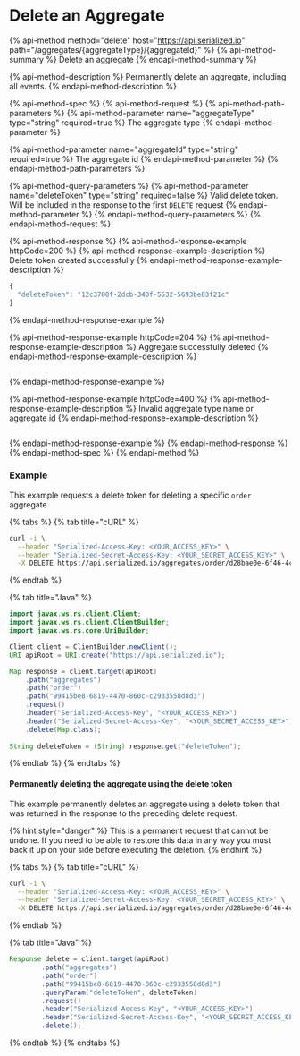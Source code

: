 # Delete an Aggregate

{% api-method method="delete" host="https://api.serialized.io" path="/aggregates/{aggregateType}/{aggregateId}" %}
{% api-method-summary %}
Delete an aggregate
{% endapi-method-summary %}

{% api-method-description %}
Permanently delete an aggregate, including all events.
{% endapi-method-description %}

{% api-method-spec %}
{% api-method-request %}
{% api-method-path-parameters %}
{% api-method-parameter name="aggregateType" type="string" required=true %}
The aggregate type
{% endapi-method-parameter %}

{% api-method-parameter name="aggregateId" type="string" required=true %}
The aggregate id
{% endapi-method-parameter %}
{% endapi-method-path-parameters %}

{% api-method-query-parameters %}
{% api-method-parameter name="deleteToken" type="string" required=false %}
Valid delete token. Will be included in the response to the first `DELETE` request
{% endapi-method-parameter %}
{% endapi-method-query-parameters %}
{% endapi-method-request %}

{% api-method-response %}
{% api-method-response-example httpCode=200 %}
{% api-method-response-example-description %}
Delete token created successfully
{% endapi-method-response-example-description %}

```javascript
{
  "deleteToken": "12c3780f-2dcb-340f-5532-5693be83f21c"
}
```
{% endapi-method-response-example %}

{% api-method-response-example httpCode=204 %}
{% api-method-response-example-description %}
Aggregate successfully deleted
{% endapi-method-response-example-description %}

```

```
{% endapi-method-response-example %}

{% api-method-response-example httpCode=400 %}
{% api-method-response-example-description %}
Invalid aggregate type name or aggregate id
{% endapi-method-response-example-description %}

```text

```
{% endapi-method-response-example %}
{% endapi-method-response %}
{% endapi-method-spec %}
{% endapi-method %}

### Example

This example requests a delete token for deleting a specific `order` aggregate

{% tabs %}
{% tab title="cURL" %}
```bash
curl -i \
  --header "Serialized-Access-Key: <YOUR_ACCESS_KEY>" \
  --header "Serialized-Secret-Access-Key: <YOUR_SECRET_ACCESS_KEY>" \
  -X DELETE https://api.serialized.io/aggregates/order/d28bae0e-6f46-4c88-8935-b6e2c87ae4af
```
{% endtab %}

{% tab title="Java" %}
```java
import javax.ws.rs.client.Client;
import javax.ws.rs.client.ClientBuilder;
import javax.ws.rs.core.UriBuilder;

Client client = ClientBuilder.newClient();
URI apiRoot = URI.create("https://api.serialized.io");

Map response = client.target(apiRoot)
    .path("aggregates")
    .path("order")
    .path("99415be8-6819-4470-860c-c2933558d8d3")
    .request()
    .header("Serialized-Access-Key", "<YOUR_ACCESS_KEY>")
    .header("Serialized-Secret-Access-Key", "<YOUR_SECRET_ACCESS_KEY>")
    .delete(Map.class);
    
String deleteToken = (String) response.get("deleteToken");
```
{% endtab %}
{% endtabs %}

#### Permanently deleting the aggregate using the delete token

This example permanently deletes an aggregate using a delete token that was returned in the response to the preceding delete request.

{% hint style="danger" %}
This is a permanent request that cannot be undone. If you need to be able to restore this data in any way you must back it up on your side before executing the deletion.
{% endhint %}

{% tabs %}
{% tab title="cURL" %}
```bash
curl -i \
  --header "Serialized-Access-Key: <YOUR_ACCESS_KEY>" \
  --header "Serialized-Secret-Access-Key: <YOUR_SECRET_ACCESS_KEY>" \
  -X DELETE https://api.serialized.io/aggregates/order/d28bae0e-6f46-4c88-8935-b6e2c87ae4af?deleteToken=12c3780f-2dcb-340f-5532-5693be83f21c
```
{% endtab %}

{% tab title="Java" %}
```java
Response delete = client.target(apiRoot)
        .path("aggregates")
        .path("order")
        .path("99415be8-6819-4470-860c-c2933558d8d3")
        .queryParam("deleteToken", deleteToken)
        .request()
        .header("Serialized-Access-Key", "<YOUR_ACCESS_KEY>")
        .header("Serialized-Secret-Access-Key", "<YOUR_SECRET_ACCESS_KEY>")
        .delete();
```
{% endtab %}
{% endtabs %}





